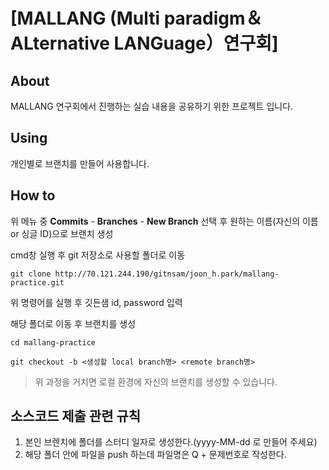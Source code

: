 # [MALLANG (Multi paradigm＆ALternative LANGuage）연구회] 

## About

MALLANG 연구회에서 진행하는 실습 내용을 공유하기 위한 프로젝트 입니다.

## Using

개인별로 브랜치를 만들어 사용합니다.

## How to

위 메뉴 중 **Commits** - **Branches** - **New Branch** 선택 후 원하는 이름(자신의 이름 or 싱글 ID)으로 브랜치 생성

cmd창 실행 후 git 저장소로 사용할 폴더로 이동

`git clone http://70.121.244.190/gitnsam/joon_h.park/mallang-practice.git` 

위 명령어를 실행 후 깃든샘 id, password 입력

해당 폴더로 이동 후 브랜치를 생성

`cd mallang-practice`

`git checkout -b <생성할 local branch명> <remote branch명>`


> 위 과정을 거치면 로컬 환경에 자신의 브랜치를 생성할 수 있습니다.


## 소스코드 제출 관련 규칙
1. 본인 브렌치에 폴더를 스터디 일자로 생성한다.(yyyy-MM-dd 로 만들어 주세요)
2. 해당 폴더 안에 파일을 push 하는데 파일명은 Q + 문제번호로 작성한다.
